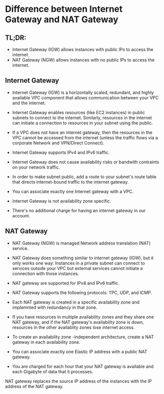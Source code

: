 # Difference between Internet Gateway and NAT Gateway

## TL;DR:

- Internet Gateway (IGW) allows instances with public IPs to access the internet.
- NAT Gateway (NGW) allows instances with no public IPs to access the internet.

## Internet Gateway

- Internet Gateway (IGW) is a horizontally scaled, redundant, and highly available VPC component that allows communication between your VPC and the internet.

- Internet Gateway enables resources (like EC2 instances) in public subnets to connect to the internet.
Similarly, resources in the internet can initiate a connection to resources in your subnet using the public.

- If a VPC does not have an internet gateway, then the resources in the VPC cannot be accessed from the internet (unless the traffic flows via a corporate Network and VPN/Direct Connect).

- Internet Gateway supports IPv4 and IPv6 traffic.

- Internet Gateway does not cause availability risks or bandwith contraints on your network traffic.

- In order to make subnet public, add a route to your subnet's route table that directs internet-bound traffic to the internet gateway.

- You can associate exactly one Internet gateway with a VPC.

- Internet Gateway is not availability zone specific.

- There's no additional charge for having an internet gateway in our account.


## NAT Gateway

- NAT Gateway (NGW) is managed Network address translation (NAT) service.

- NAT Gateway does something similar to internet gateway (IGW), but it only works one way: Instances in a private subnet can connect to services outside your VPC but external services cannot initiate a connection with those instances.

- NAT gateway are supported for IPv4 and IPv6 traffic.

- NAT Gateway supports the following protocols: TPC, UDP, and ICMP.

- Each NAT gateway is created in a specific availability zone and implemnted with redundancy in that zone.

- If you have resources in multiple availability zones and they share one NAT gateway, and if the NAT gateway's availability zone is down, resources in the other availablity zones lose internet access.

- To create an availability zone -independent architecture, create a NAT gateway in each availability zone.

- You can associate exactly one Elastic IP address with a public NAT gateway.

- You are charged for each hour that your NAT gateway is available and each Gigabyte of data that it processes.

NAT gateway replaces the source IP address of the instances with the IP address of the NAT gateway.